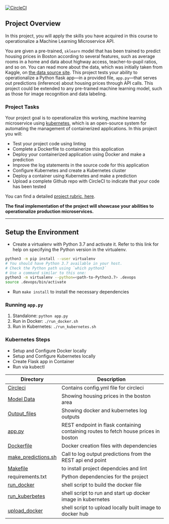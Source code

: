 [![CircleCI](https://circleci.com/gh/fashemma007/ml-proj4.svg?style=svg&circle-token=<YOUR_STATUS_API_TOKEN>)](https://app.circleci.com/pipelines/github/fashemma007/ml-proj4/2/workflows/e2f0a5fa-d50c-46c9-8fff-2fe0024a7623)

## Project Overview

In this project, you will apply the skills you have acquired in this course to operationalize a Machine Learning Microservice API. 

You are given a pre-trained, `sklearn` model that has been trained to predict housing prices in Boston according to several features, such as average rooms in a home and data about highway access, teacher-to-pupil ratios, and so on. You can read more about the data, which was initially taken from Kaggle, on [the data source site](https://www.kaggle.com/c/boston-housing). This project tests your ability to operationalize a Python flask app—in a provided file, `app.py`—that serves out predictions (inference) about housing prices through API calls. This project could be extended to any pre-trained machine learning model, such as those for image recognition and data labeling.

### Project Tasks

Your project goal is to operationalize this working, machine learning microservice using [kubernetes](https://kubernetes.io/), which is an open-source system for automating the management of containerized applications. In this project you will:
* Test your project code using linting
* Complete a Dockerfile to containerize this application
* Deploy your containerized application using Docker and make a prediction
* Improve the log statements in the source code for this application
* Configure Kubernetes and create a Kubernetes cluster
* Deploy a container using Kubernetes and make a prediction
* Upload a complete Github repo with CircleCI to indicate that your code has been tested

You can find a detailed [project rubric, here](https://review.udacity.com/#!/rubrics/2576/view).

**The final implementation of the project will showcase your abilities to operationalize production microservices.**

---

## Setup the Environment

* Create a virtualenv with Python 3.7 and activate it. Refer to this link for help on specifying the Python version in the virtualenv. 
```bash
python3 -m pip install --user virtualenv
# You should have Python 3.7 available in your host. 
# Check the Python path using `which python3`
# Use a command similar to this one:
python3 -m virtualenv --python=<path-to-Python3.7> .devops
source .devops/bin/activate
```
* Run `make install` to install the necessary dependencies

### Running `app.py`

1. Standalone:  `python app.py`
2. Run in Docker:  `./run_docker.sh`
3. Run in Kubernetes:  `./run_kubernetes.sh`

### Kubernetes Steps

* Setup and Configure Docker locally
* Setup and Configure Kubernetes locally
* Create Flask app in Container
* Run via kubectl

|Directory|	Description|
|---------|---------------|
|[Circleci](.circleci/config.yml)	|Contains config.yml file for circleci
|[Model Data](model_data/)	|Showing housing prices in the boston area
|[Output_files](output_txt_files/)	|Showing docker and kubernetes log outputs
|[app.py](app.py)	|REST endpoint in flask containing containing routes to fetch house prices in boston
|[Dockerfile](Dockerfile)	|Docker creation files with dependencies
|[make_predictions.sh](make_prediction.sh) |Call to log output predictions from the REST api end point
|[Makefile	](Makefile)|to install project dependcies and lint
|requirements.txt|	Python dependencies for the project
|[run_docker	](run_docker.sh)|shell script to build the docker file
|[run_kuberbetes](run_kubernetes.sh)	|shell script to run and start up docker image in kubernetes
|[upload_docker](upload_docker.sh)	|shell script to upload locally built image to docker hub
